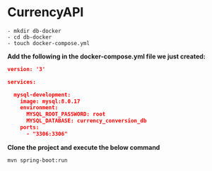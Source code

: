 # CurrencyAPI

```
- mkdir db-docker
- cd db-docker
- touch docker-compose.yml
```

**Add the following in the docker-compose.yml file we just created:**

```JSON
version: '3'

services:

  mysql-development:
    image: mysql:8.0.17
    environment:
      MYSQL_ROOT_PASSWORD: root
      MYSQL_DATABASE: currency_conversion_db
    ports:
      - "3306:3306"
```
**Clone the project and execute the below command**

```mvn spring-boot:run```
